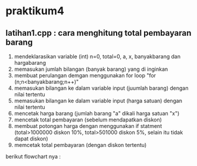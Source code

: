 # praktikum4

## latihan1.cpp : cara menghitung total pembayaran barang

1. mendeklarasikan variable (int) n=0, total=0, a, x, banyakbarang dan hargabarang
2. memasukan jumlah bilangan (banyak barang) yang di inginkan
3. membuat perulangan demgan menggunakan for loop "for (n;n<banyakbarang;n++)"
4. memasukan bilangan ke dalam variable input (juumlah barang) dengan nilai tertentu 
5. memasukan bilangan ke dalam variable input (harga satuan) dengan nilai tertentu 
6. mencetak harga barang (jumlah barang "a" dikali harga satuan "x")
7. mencetak total pembayaran (sebelum mendapatkan diskon)
8. membuat potongan harga dengan menggunakan if statment (total>1000000 diskon 10%, total>501000 diskon 5%, selain itu tidak dapat diskon)
9. memcetak total pembayaran (dengan diskon tertentu)

berikut flowchart nya :
